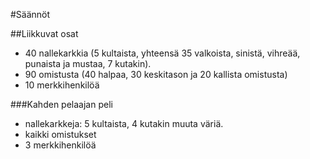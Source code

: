 #Säännöt

##Liikkuvat osat

* 40 nallekarkkia (5 kultaista, yhteensä 35 valkoista, sinistä, vihreää, punaista ja mustaa, 7 kutakin).
* 90 omistusta (40 halpaa, 30 keskitason ja 20 kallista omistusta)
* 10 merkkihenkilöä

###Kahden pelaajan peli

* nallekarkkeja: 5 kultaista, 4 kutakin muuta väriä.
* kaikki omistukset
* 3 merkkihenkilöä
